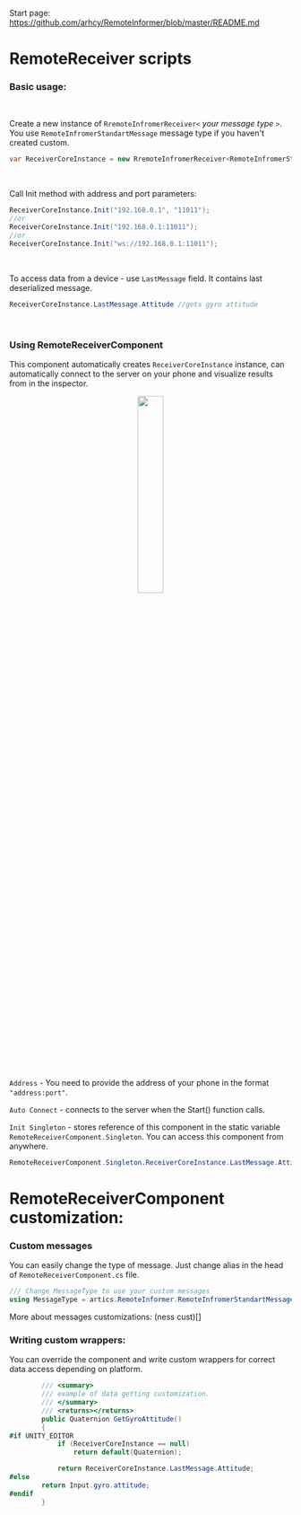 
Start page: https://github.com/arhcy/RemoteInformer/blob/master/README.md

RemoteReceiver scripts
======================

### Basic usage:

<br>

Create a new instance of `RremoteInfromerReceiver<` *your message type* `>`. You
use `RemoteInfromerStandartMessage` message type if you haven't created custom.

```C#
var ReceiverCoreInstance = new RremoteInfromerReceiver<RemoteInfromerStandartMessage>();
```

<br>

Call Init method with address and port parameters:

```C#
ReceiverCoreInstance.Init("192.168.0.1", "11011"); 
//or
ReceiverCoreInstance.Init("192.168.0.1:11011"); 
//or
ReceiverCoreInstance.Init("ws://192.168.0.1:11011");
```

<br>

To access data from a device - use `LastMessage` field. It contains last deserialized message.

```C#
ReceiverCoreInstance.LastMessage.Attitude //gets gyro attitude
```

<br>

### Using RemoteReceiverComponent 
This component automatically creates `ReceiverCoreInstance` instance, can automatically connect to the server on your phone and visualize results from in the inspector.

<p align=center>
  <img src="https://github.com/arhcy/RemoteInformer/blob/master/Documentation%20media/ComponentScreen.png" width=30%/>
  
  </p>
  
  <br>
  
`Address`  - You need to provide the address of  your phone in the format `"address:port"`.

`Auto Connect` - connects to the server when the Start() function calls.

`Init Singleton` - stores reference of this component in the static variable `RemoteReceiverComponent.Singleton`. You can access this component from anywhere.
```C#
RemoteReceiverComponent.Singleton.ReceiverCoreInstance.LastMessage.Attitude //gets gyro attitude
```

RemoteReceiverComponent customization:
=====

### Custom messages
You can easily change the type of message. Just change alias in the head of `RemoteReceiverComponent.cs` file.

```C#
/// Change MessageType to use your custom messages
using MessageType = artics.RemoteInformer.RemoteInfromerStandartMessage;
```

More about messages customizations:
(ness cust)[]

### Writing custom wrappers:
You can override the component and write custom wrappers for correct data access depending on platform.
```C#
        /// <summary>
        /// example of data getting customization.
        /// </summary>
        /// <returns></returns>
        public Quaternion GetGyroAttitude()
        {
#if UNITY_EDITOR
            if (ReceiverCoreInstance == null)
                return default(Quaternion);

            return ReceiverCoreInstance.LastMessage.Attitude;
#else
        return Input.gyro.attitude;
#endif
        }
```
